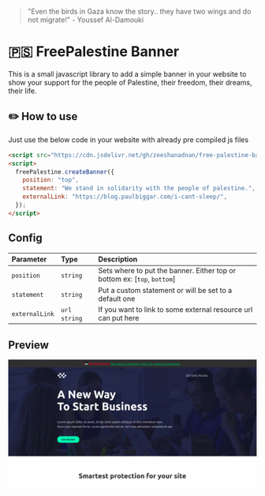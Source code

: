 > "Even the birds in Gaza know the story.. they have two wings and do not migrate!" - Youssef Al-Damouki

# 🇵🇸 FreePalestine Banner

This is a small javascript library to add a simple banner in your website to show your support for the people of Palestine, their freedom, their dreams, their life.

## ✏️ How to use

Just use the below code in your website with already pre compiled js files

```html
<script src="https://cdn.jsdelivr.net/gh/zeeshanadnan/free-palestine-banner@main/dist/free-palestine-banner-1.0.2.js"></script>
<script>
  freePalestine.createBanner({
    position: "top",
    statement: "We stand in solidarity with the people of palestine.",
    externalLink: "https://blog.paulbiggar.com/i-cant-sleep/",
  });
</script>
```

## Config

| Parameter      | Type         | Description                                                              |
| :------------- | :----------- | :----------------------------------------------------------------------- |
| `position`     | `string`     | Sets where to put the banner. Either top or bottom ex: [`top`, `bottom`] |
| `statement`    | `string`     | Put a custom statement or will be set to a default one                   |
| `externalLink` | `url string` | If you want to link to some external resource url can put here           |

## Preview

![Screenshot](img/free-palestine.png)
